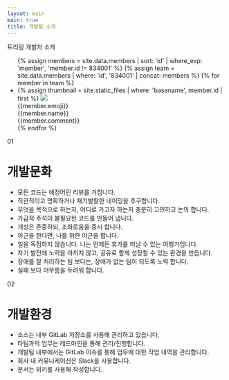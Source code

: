```yaml
---
layout: main
main: true
title: 개발팀 소개
---
```


<div class="loading-animation">
    <div class="about">
    <div class="section">
            <div class="title list">트리링 개발자 소개</div>
            <div class="content">
                <ul>
                    {% assign members = site.data.members | sort: 'id' | where_exp: 'member', 'member.id != 834001' %}
                    {% assign team = site.data.members | where: 'id', '834001' | concat: members %}
                    {% for member in team %}
                        <li class="member_card">
                            <div class="thumbnail">
                                {% assign thumbnail = site.static_files | where: 'basename', member.id | first %}
                                <img class="profile" src="{{ thumbnail.path }}" />
                                <div class="emoji">
                                    <span>{{member.emoji}}</span>
                                </div>
                            </div>
                            <div class="info">
                                <div class="name">{{member.name}}</div>
                                <div class="description">{{member.comment}}</div>
                            </div>
                        </li>
                    {% endfor %}
                </ul>
            </div>
        </div>
        <div class="section">
            <div class="title index">01</div>
            <div class="content">
                <h1 class="subtitle">개발문화</h1>
                <ul class="culture">
                    <li>모든 코드는 애정어린 리뷰를 거칩니다.</li>
                    <li>직관적이고 명확하거나 재기발랄한 네이밍을 추구합니다.</li>
                    <li>무엇을 목적으로 하는지, 어디로 가고자 하는지 충분히 고민하고 논의 합니다.</li>
                    <li>가급적 주석이 불필요한 코드를 만들어 냅니다.</li>
                    <li>개성은 존중하되, 조화로움을 중시 합니다.</li>
                    <li>야근을 한다면, 나를 위한 야근을 합니다.</li>
                    <li>일을 독점하지 않습니다. 나는 언제든 휴가를 떠날 수 있는 여행가입니다.</li>
                    <li>자기 발전에 노력을 아끼지 않고, 공유로 함께 성장할 수 있는 환경을 만듭니다.</li>
                    <li>장애를 잘 처리하는 팀 보다는, 장애가 없는 팀이 되도록 노력 합니다.</li>
                    <li>실패 보다 머무름을 두려워 합니다.</li>
                </ul>
            </div>
        </div>
        <div class="section">
            <div class="title index">02</div>
            <div class="content">
                <h1 class="subtitle">개발환경</h1>
                <ul class="environment">
                    <li>소스는 내부 GitLab 저장소를 사용해 관리하고 있습니다.</li>
                    <li>타팀과의 업무는 레드마인을 통해 관리/진행합니다.</li>
                    <li>개발팀 내부에서는 GitLab 이슈를 통해 업무에 대한 작업 내역을 관리합니다.</li>
                    <li>회사 내 커뮤니케이션은 Slack을 사용합니다.</li>
                    <li>문서는 위키를 사용해 작성합니다.</li>
                </ul>
            </div>
        </div>
    </div>
</div>
